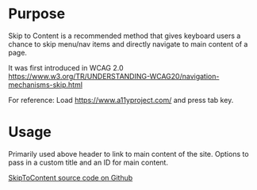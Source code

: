 # Purpose

Skip to Content is a recommended method that gives keyboard users a chance to skip menu/nav items and directly navigate to main content of a page.

It was first introduced in WCAG 2.0 https://www.w3.org/TR/UNDERSTANDING-WCAG20/navigation-mechanisms-skip.html

For reference: Load https://www.a11yproject.com/ and press tab key.

# Usage

Primarily used above header to link to main content of the site. Options to pass in a custom title and an ID for main content.

[SkipToContent source code on Github](https://github.com/Frojd/Frojd-Jewl/tree/develop/component-library/app/components/SkipToContent)
